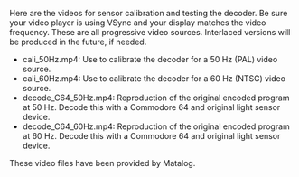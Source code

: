 Here are the videos for sensor calibration and testing the decoder.
Be sure your video player is using VSync and your display matches the video frequency.
These are all progressive video sources.
Interlaced versions will be produced in the future, if needed.

- cali_50Hz.mp4: Use to calibrate the decoder for a 50 Hz (PAL) video source.
- cali_60Hz.mp4: Use to calibrate the decoder for a 60 Hz (NTSC) video source.
- decode_C64_50Hz.mp4: Reproduction of the original encoded program at 50 Hz. Decode this with a Commodore 64 and original light sensor device.
- decode_C64_60Hz.mp4: Reproduction of the original encoded program at 60 Hz. Decode this with a Commodore 64 and original light sensor device.


These video files have been provided by Matalog.
